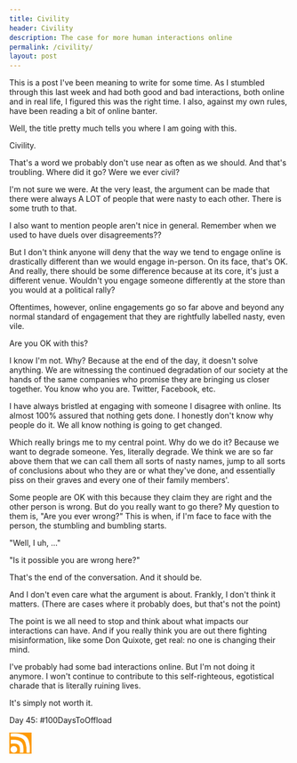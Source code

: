 ```yaml
---
title: Civility
header: Civility
description: The case for more human interactions online
permalink: /civility/
layout: post
---
```


This is a post I've been meaning to write for some time. As I stumbled through this last week and had both good and bad interactions, both online and in real life, I figured this was the right time. I also, against my own rules, have been reading a bit of online banter.

Well, the title pretty much tells you where I am going with this.

Civility.

That's a word we probably don't use near as often as we should. And that's troubling. Where did it go? Were we ever civil?

I'm not sure we were. At the very least, the argument can be made that there were always A LOT of people that were nasty to each other. There is some truth to that.

I also want to mention people aren't nice in general. Remember when we used to have duels over disagreements??

But I don't think anyone will deny that the way we tend to engage online is drastically different than we would engage in-person. On its face, that's OK. And really, there should be some difference because at its core, it's just a different venue. Wouldn't you engage someone differently at the store than you would at a political rally?

Oftentimes, however, online engagements go so far above and beyond any normal standard of engagement that they are rightfully labelled nasty, even vile.

Are you OK with this?

I know I'm not. Why? Because at the end of the day, it doesn't solve anything. We are witnessing the continued degradation of our society at the hands of the same companies who promise they are bringing us closer together. You know who you are. Twitter, Facebook, etc.

I have always bristled at engaging with someone I disagree with online. Its almost 100% assured that nothing gets done. I honestly don't know why people do it. We all know nothing is going to get changed.

Which really brings me to my central point. Why do we do it? Because we want to degrade someone. Yes, literally degrade. We think we are so far above them that we can call them all sorts of nasty names, jump to all sorts of conclusions about who they are or what they've done, and essentially piss on their graves and every one of their family members'.

Some people are OK with this because they claim they are right and the other person is wrong. But do you really want to go there? My question to them is, "Are you ever wrong?" This is when, if I'm face to face with the person, the stumbling and bumbling starts.

"Well, I uh, ..."

"Is it possible you are wrong here?"

That's the end of the conversation. And it should be.

And I don't even care what the argument is about. Frankly, I don't think it matters. (There are cases where it probably does, but that's not the point)

The point is we all need to stop and think about what impacts our interactions can have. And if you really think you are out there fighting misinformation, like some Don Quixote, get real: no one is changing their mind.

I've probably had some bad interactions online. But I'm not doing it anymore. I won't continue to contribute to this self-righteous, egotistical charade that is literally ruining lives.

It's simply not worth it.

Day 45: #100DaysToOffload

<a href="https://rmooreblog.netlify.app/feed.xml"><img src="/assets/images/rss_feed.jpg" style="opacity:1;" width="40"/></a>
